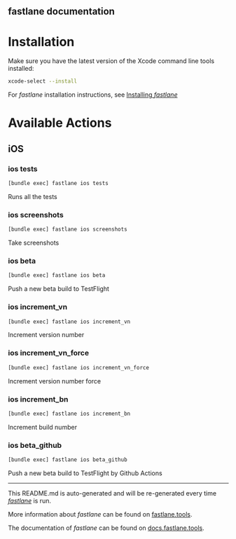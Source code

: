 fastlane documentation
----

# Installation

Make sure you have the latest version of the Xcode command line tools installed:

```sh
xcode-select --install
```

For _fastlane_ installation instructions, see [Installing _fastlane_](https://docs.fastlane.tools/#installing-fastlane)

# Available Actions

## iOS

### ios tests

```sh
[bundle exec] fastlane ios tests
```

Runs all the tests

### ios screenshots

```sh
[bundle exec] fastlane ios screenshots
```

Take screenshots

### ios beta

```sh
[bundle exec] fastlane ios beta
```

Push a new beta build to TestFlight

### ios increment_vn

```sh
[bundle exec] fastlane ios increment_vn
```

Increment version number

### ios increment_vn_force

```sh
[bundle exec] fastlane ios increment_vn_force
```

Increment version number force

### ios increment_bn

```sh
[bundle exec] fastlane ios increment_bn
```

Increment build number


### ios beta_github

```sh
[bundle exec] fastlane ios beta_github
```

Push a new beta build to TestFlight by Github Actions

----

This README.md is auto-generated and will be re-generated every time [_fastlane_](https://fastlane.tools) is run.

More information about _fastlane_ can be found on [fastlane.tools](https://fastlane.tools).

The documentation of _fastlane_ can be found on [docs.fastlane.tools](https://docs.fastlane.tools).
